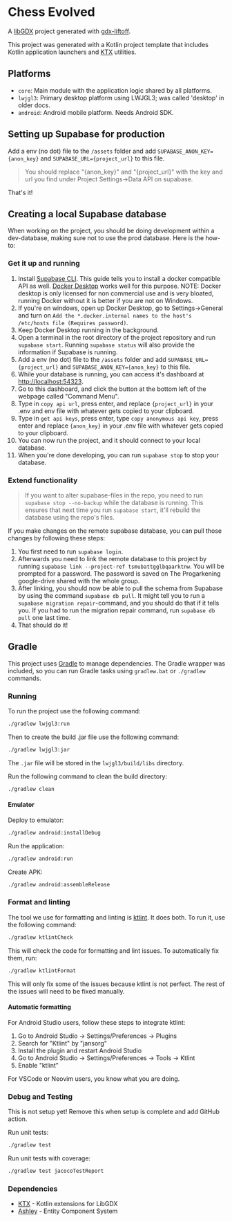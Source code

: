 # Chess Evolved

A [libGDX](https://libgdx.com/) project generated with [gdx-liftoff](https://github.com/libgdx/gdx-liftoff).

This project was generated with a Kotlin project template that includes Kotlin application launchers and [KTX](https://libktx.github.io/) utilities.

## Platforms

- `core`: Main module with the application logic shared by all platforms.
- `lwjgl3`: Primary desktop platform using LWJGL3; was called 'desktop' in older docs.
- `android`: Android mobile platform. Needs Android SDK.

## Setting up Supabase for production

Add a env (no dot) file to the `/assets` folder and add `SUPABASE_ANON_KEY={anon_key}` and `SUPABASE_URL={project_url}` to this file.
> You should replace "{anon_key}" and "{project_url}" with the key and url you find under Project Settings->Data API on supabase.

That's it!

## Creating a local Supabase database

When working on the project, you should be doing development within a dev-database, making sure not to use the prod database. Here is the how-to:

### Get it up and running

1. Install [Supabase CLI](https://supabase.com/docs/guides/local-development/cli/getting-started). This guide tells you to install a docker compatible API as well. [Docker Desktop](https://docs.docker.com/desktop/) works well for this purpose. NOTE: Docker desktop is only licensed for non commercial use and is very bloated, running Docker without it is better if you are not on Windows.
2. If you're on windows, open up Docker Desktop, go to Settings->General and turn on `Add the *.docker.internal names to the host's /etc/hosts file (Requires password)`.
3. Keep Docker Desktop running in the background.
4. Open a terminal in the root directory of the project repository and run `supabase start`. Running `supabase status` will also provide the information if Supabase is running.
5. Add a env (no dot) file to the `/assets` folder and add `SUPABASE_URL={project_url}` and `SUPABASE_ANON_KEY={anon_key}` to this file.
6. While your database is running, you can access it's dashboard at <http://localhost:54323>.
7. Go to this dashboard, and click the button at the bottom left of the webpage called "Command Menu".
8. Type in `copy api url`, press enter, and replace `{project_url}` in your .env and env file with whatever gets copied to your clipboard.
9. Type in `get api keys`, press enter, type `copy anonymous api key`, press enter and replace `{anon_key}` in your .env file with whatever gets copied to your clipboard.
10. You can now run the project, and it should connect to your local database.
11. When you're done developing, you can run `supabase stop` to stop your database.

### Extend functionality

> If you want to alter supabase-files in the repo, you need to run `supabase stop --no-backup` while the database is running. This ensures that next time you run `supabase start`, it'll rebuild the database using the repo's files.

If you make changes on the remote supabase database, you can pull those changes by following these steps:

1. You first need to run `supabase login`.
2. Afterwards you need to link the remote database to this project by running `supabase link --project-ref tsmubattgglbqaarktnw`. You will be prompted for a password. The password is saved on The Progarkening google-drive shared with the whole group.
3. After linking, you should now be able to pull the schema from Supabase by using the command `supabase db pull`. It might tell you to run a `supabase migration repair`-command, and you should do that if it tells you. If you had to run the migration repair command, run `supabase db pull` one last time.
4. That should do it!

## Gradle

This project uses [Gradle](https://gradle.org/) to manage dependencies.
The Gradle wrapper was included, so you can run Gradle tasks using `gradlew.bat` or `./gradlew` commands.

### Running

To run the project use the following command:

```bash
./gradlew lwjgl3:run
```

Then to create the build .jar file use the following command:

```bash
./gradlew lwjgl3:jar
```

The `.jar` file will be stored in the `lwjgl3/build/libs` directory.

Run the following command to clean the build directory:

```bash
./gradlew clean
```

#### Emulator

Deploy to emulator:

```bash
./gradlew android:installDebug
```

Run the application:

```bash
./gradlew android:run
```

Create APK:

```bash
./gradlew android:assembleRelease
```

### Format and linting

The tool we use for formatting and linting is [ktlint](https://ktlint.github.io/). It does both. To run it, use the following command:

```bash
./gradlew ktlintCheck
```

This will check the code for formatting and lint issues. To automatically fix them, run:

```bash
./gradlew ktlintFormat
```

This will only fix some of the issues because ktlint is not perfect. The rest of the issues will need to be fixed manually.

#### Automatic formatting

For Android Studio users, follow these steps to integrate ktlint:

1. Go to Android Studio → Settings/Preferences → Plugins
2. Search for "Ktlint" by "jansorg"
3. Install the plugin and restart Android Studio
4. Go to Android Studio → Settings/Preferences → Tools → Ktlint
5. Enable "ktlint"

For VSCode or Neovim users, you know what you are doing.

### Debug and Testing

This is not setup yet! Remove this when setup is complete and add GitHub action.

Run unit tests:

```bash
./gradlew test
```

Run unit tests with coverage:

```bash
./gradlew test jacocoTestReport
```

### Dependencies

- [KTX](https://libktx.github.io/) - Kotlin extensions for LibGDX
- [Ashley](https://github.com/libgdx/ashley) - Entity Component System
